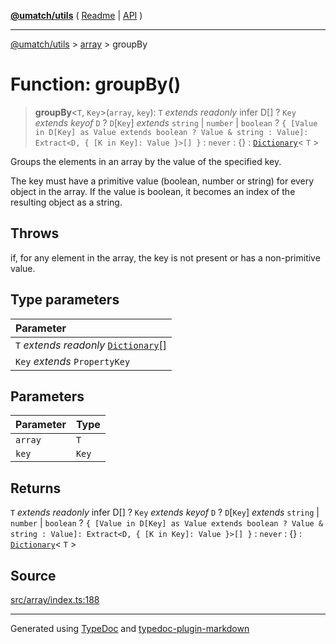 [**@umatch/utils**](../../README.md) ( [Readme](../../README.md) \| [API](../../API.md) )

---

[@umatch/utils](../../API.md) > [array](../README.md) > groupBy

# Function: groupBy()

> **groupBy**\<`T`, `Key`\>(`array`, `key`): `T` _extends_ _readonly_ infer D[] ? `Key` _extends_ _keyof_ `D` ? `D`[`Key`] _extends_ `string` \| `number` \| `boolean` ? `{ [Value in D[Key] as Value extends boolean ? Value & string : Value]: Extract<D, { [K in Key]: Value }>[] }` : `never` : \{} : [`Dictionary`](../../index/type-aliases/type-alias.Dictionary.md)\< `T` \>

Groups the elements in an array by the value of the specified key.

The key must have a primitive value (boolean, number or string)
for every object in the array. If the value is boolean, it becomes
an index of the resulting object as a string.

## Throws

if, for any element in the array, the key is not present or has a non-primitive value.

## Type parameters

| Parameter                                                                                    |
| :------------------------------------------------------------------------------------------- |
| `T` _extends_ _readonly_ [`Dictionary`](../../index/type-aliases/type-alias.Dictionary.md)[] |
| `Key` _extends_ `PropertyKey`                                                                |

## Parameters

| Parameter | Type  |
| :-------- | :---- |
| `array`   | `T`   |
| `key`     | `Key` |

## Returns

`T` _extends_ _readonly_ infer D[] ? `Key` _extends_ _keyof_ `D` ? `D`[`Key`] _extends_ `string` \| `number` \| `boolean` ? `{ [Value in D[Key] as Value extends boolean ? Value & string : Value]: Extract<D, { [K in Key]: Value }>[] }` : `never` : \{} : [`Dictionary`](../../index/type-aliases/type-alias.Dictionary.md)\< `T` \>

## Source

[src/array/index.ts:188](https://github.com/umatch-oficial/utils/blob/618b1ef/src/array/index.ts#L188)

---

Generated using [TypeDoc](https://typedoc.org/) and [typedoc-plugin-markdown](https://www.npmjs.com/package/typedoc-plugin-markdown)
